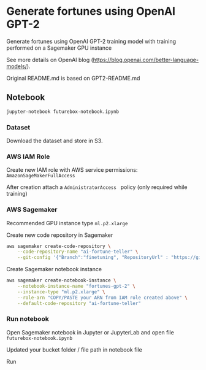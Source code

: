 # Generate fortunes using OpenAI GPT-2

Generate fortunes using OpenAI GPT-2 training model with training performed on a Sagemaker GPU instance

See more details on OpenAI blog (https://blog.openai.com/better-language-models/). 

Original README.md is based on GPT2-README.md

## Notebook

```bash
jupyter-notebook futurebox-notebook.ipynb
```

### Dataset 

Download the dataset and store in S3. 

### AWS IAM Role 

Create new IAM role with AWS service permissions: ```AmazonSageMakerFullAccess ```

After creation attach a ```AdministratorAccess ``` policy (only required while training)

### AWS Sagemaker

Recommended GPU instance type ```ml.p2.xlarge ```

Create new code repository in Sagemaker

```bash
aws sagemaker create-code-repository \
    --code-repository-name "ai-fortune-teller" \
    --git-config '{"Branch":"finetuning", "RepositoryUrl" : "https://github.com/future-box/fortunes-gpt-2" }'
```

Create Sagemaker notebook instance

```bash
aws sagemaker create-notebook-instance \
    --notebook-instance-name "fortunes-gpt-2" \
    --instance-type "ml.p2.xlarge" \
    --role-arn "COPY/PASTE your ARN from IAM role created above" \
    --default-code-repository "ai-fortune-teller"
```

### Run notebook

Open Sagemaker notebook in Jupyter or JupyterLab and open file ```futurebox-notebook.ipynb```

Updated your bucket folder / file path in notebook file

Run


